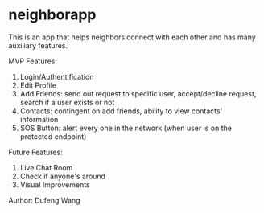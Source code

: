 # neighborapp

This is an app that helps neighbors connect with each other and has many auxiliary features.

MVP Features:
 1. Login/Authentification
 2. Edit Profile
 3. Add Friends: send out request to specific user, accept/decline request, search if a user exists or not
 4. Contacts: contingent on add friends, ability to view contacts' information
 5. SOS Button: alert every one in the network (when user is on the protected endpoint)

Future Features:
 1. Live Chat Room
 2. Check if anyone's around
 3. Visual Improvements


Author: Dufeng Wang

